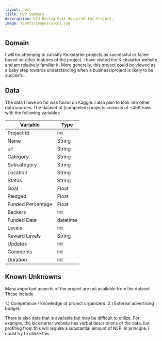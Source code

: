 ```yaml
---
layout: post
title: MVP Summary
description: Old Boring Post Required for Project.
image: assets/images/pic01.jpg
---
```



## Domain

I will be attemptig to calssify Kickstarter projects as successful or failed based on other features of the project.  I have visited the Kickstarter website and am relatively familiar it.  More generally, this project could be viewed as a baby step towards understanding when a business/project is likely to be succesful.

## Data

The data I have so far was found on Kaggle.  I also plan to look into other data sources. The dataset of (completed) projects consists of ~45K rows with the following variables

|Variable |Type|
|---|---|
|Project Id   | Int  |
| Name   | String  |
|url   | String  |
|Category   | String  |
|Subcategory   | String  |
|Location   |String   |
|Status   | String  |
|Goal   | Float  |
|Pledged   | Float  |
|Funded Percentage   | Float  |
|Backers | Int|
|Funded Date  | datetime  |
|Levels   | Int  |
|Reward Levels   |String   |
|Updates   | Int  |
|Comments   |Int   |
|Duration   | Int  |


## Known Unknowns

Many important aspects of the project are not available from the dataset.  These include

1.) Competence / knowledge of project organizers.
2.) External advertising budget.

There is also data that is available but may be difficult to utilize.  For example, the kickstarter website has verbal descriptions of the data, but profiting from this will require a substantial amount of NLP.  In principle, I could try to utilize this.
